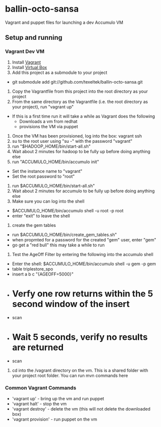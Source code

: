 ballin-octo-sansa
=================

Vagrant and puppet files for launching a dev Accumulo VM


Setup and running
-----------------

### Vagrant Dev VM
1. Install [Vagrant](http://www.vagrantup.com)
1. Install [Virtual Box](https://www.virtualbox.org/wiki/Downloads)
1. Add this project as a submodule to your project
  * git submodule add git://github.com/texeltek/ballin-octo-sansa.git
1. Copy the Vagrantfile from this project into the root directory as your project
1. From the same directory as the Vagrantfile (i.e. the root directory as your project), run "vagrant up"
  * If this is a first time run it will take a while as Vagrant does the following
    * Downloads a vm from redhat
    * provisions the VM via puppet
1. Once the VM has been provisioned, log into the box: vagrant ssh
1. su to the root user using "su -" with the password "vagrant"
1. run "$HADOOP_HOME/bin/start-all.sh"
1. Wait about 2 minutes for hadoop to be fully up before doing anything else
1. run "ACCUMULO_HOME/bin/accumulo init"
  * Set the instance name to "vagrant"
  * Set the root password to "root"
1. run $ACCUMULO_HOME/bin/start-all.sh"
1. Wait about 2 minutes for accumulo to be fully up before doing anything else
1. Make sure you can log into the shell
  * $ACCUMULO_HOME/bin/accumulo shell -u root -p root
  * enter "exit" to leave the shell
1. create the gem tables
  * run $ACCUMULO_HOME/bin/create_gem_tables.sh"
  * when propmted for a password for the created "gem" user, enter "gem"
  * go get a "red bull" this may take a while to run
1. Test the AgeOff Filter by entering the following into the accumulo shell
  * Enter the shell: $ACCUMULO_HOME/bin/accumulo shell -u gem -p gem
  * table triplestore_spo
  * insert a b c "{AGEOFF=5000}"
  * # Verfy one row returns within the 5 second window of the insert
  * scan
  * # Wait 5 seconds, verify no results are returned
  * scan
1. cd into the /vagrant directory on the vm.  This is a shared folder with your project root folder.  You can run mvn commands here


### Common Vagrant Commands
  * 'vagrant up' - bring up the vm and run puppet
  * 'vagrant halt' - stop the vm
  * 'vagrant destroy' - delete the vm (this will not delete the downloaded box)
  * 'vagrant provision' - run puppet on the vm
